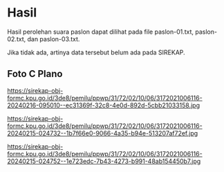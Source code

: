 # Hasil

Hasil perolehan suara paslon dapat dilihat pada file paslon-01.txt, paslon-02.txt, dan paslon-03.txt.

Jika tidak ada, artinya data tersebut belum ada pada SIREKAP.

## Foto C Plano

https://sirekap-obj-formc.kpu.go.id/3de8/pemilu/ppwp/31/72/02/10/06/3172021006116-20240216-095010--ec31369f-32c8-4e0d-892d-5cbb21033158.jpg

https://sirekap-obj-formc.kpu.go.id/3de8/pemilu/ppwp/31/72/02/10/06/3172021006116-20240215-024732--1b7f66e0-9066-4a35-b94e-513207af72ef.jpg

https://sirekap-obj-formc.kpu.go.id/3de8/pemilu/ppwp/31/72/02/10/06/3172021006116-20240215-024752--1e723edc-7b43-4273-b991-48ab154450b7.jpg
